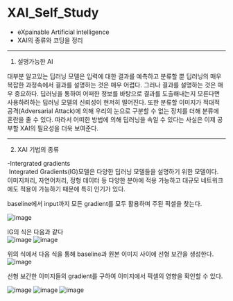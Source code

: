 # XAI_Self_Study
* eXpainable Artificial intelligence
* XAI의 종류와 코딩을 정리
---
1. 설명가능한 AI

 대부분 알고있는 딥러닝 모델은 입력에 대한 결과를 예측하고 분류할 뿐 딥러닝의 매우 복잡한 과정속에서 결과를 설명하는 것은 매우 어렵다.
그러나 결과를 설명하는 것은 매우 중요하다. 
딥러닝을 통하여 어떠한 정보를 바탕으로 결과를 도출해내는지 모른다면 사용하려하는 딥러닝 모델의 신뢰성이 현저히 떨어진다. 
또한 분류할 이미지가 적대적 공격(Adversarial Attack)에 의해 우리의 눈으로 구분할 수 없는 장치를 더해 분류에 혼란을 줄 수 있다.
따라서 어떠한 방법에 의해 딥러닝을 속일 수 있다는 사실은 이제 공부할 XAI의 필요성을 더욱 보여준다.

---
2. XAI 기법의 종류
 
 -Intergrated gradients  
  Integrated Gradients(IG)모델은 다양한 딥러닝 모델들을 설명하기 위한 모델이다. 이미지처리, 자연어처리, 정형 데이터 등 다양한 분야에 적용 가능하고 대규모 네트워크에도 적용이 가능하기 때문에 특히 인기가 있다.

 baseline에서 input까지 모든 gradient를 모두 활용하며 주된 픽셀을 찾는다.
 
![image](https://user-images.githubusercontent.com/71332005/137852768-265fd90a-39f8-4eb6-8a30-76a257dee74b.png)
 
 IG의 식은 다음과 같다   
 ![image](https://user-images.githubusercontent.com/71332005/137853298-c4133d3d-4fae-43e7-95ba-addf2be543d2.png)
 ![image](https://user-images.githubusercontent.com/71332005/137853346-f4702680-c623-47da-a1fd-fe07cd6f65ca.png)

위의 식에서 다음 식을 통해 baseline과 원본 이미지 사이에 선형 보간을 생성한다.   
![image](https://user-images.githubusercontent.com/71332005/137853523-588582fd-fbd0-4867-857f-fe2d73dbbce6.png)

선형 보간한 이미지들의 gradient를 구하여 이미지에서 픽셀의 영향을 확인할 수 있다.   

![image](https://user-images.githubusercontent.com/71332005/137855470-99c8af7a-c13c-4c7c-9993-27a1d581c0e3.png)
![image](https://user-images.githubusercontent.com/71332005/137855488-f7bed532-886b-422c-a9e6-4502f36f7dd9.png)
![image](https://user-images.githubusercontent.com/71332005/137855503-f37fbd2c-a3c5-44f9-ad4b-ae96f8eadd57.png)



